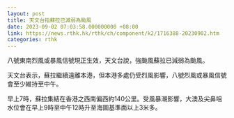 ```yaml
---
layout: post
title: 天文台指蘇拉已減弱為颱風　
date: 2023-09-02 07:03:58.000000000 +08:00
link: https://news.rthk.hk/rthk/ch/component/k2/1716388-20230902.htm
categories: rthk
---
```


八號東南烈風或暴風信號現正生效，天文台說，強颱風蘇拉已減弱為颱風。

天文台表示，蘇拉繼續遠離本港，但本港多處仍受烈風影響，八號烈風或暴風信號會至少維持至中午。

早上7時，蘇拉集結在香港之西南偏西約140公里。受風暴潮影響，大澳及尖鼻咀水位會在早上9時至中午12時升至海圖基準面以上3米多。
